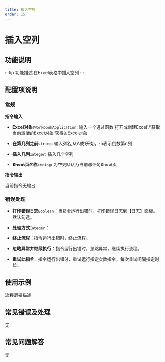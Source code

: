 ```yaml
---
title: 插入空列
order: 15
---
```


# 插入空列

## 功能说明

:::tip 功能描述
在Excel表格中插入空列
:::

## 配置项说明

### 常规

**指令输入**

- **Excel对象**`TWorkbookApplication`: 输入一个通过函数'打开或新建Excel'/'获取当前激活的Excel对象'获得的Excel对象

- **在第几列之前**`string`: 输入列名,从A或1开始，-n表示倒数第n列

- **插入几列**`Integer`: 插入几个空列

- **Sheet页名称**`string`: 为空则默认为当前激活的Sheet页


**指令输出**

当前指令无输出

### 错误处理

- **打印错误日志**`Boolean`：当指令运行出错时，打印错误日志到【日志】面板。默认勾选。

- **处理方式**`Integer`：

 - **终止流程**：指令运行出错时，终止流程。

 - **忽略异常并继续执行**：指令运行出错时，忽略异常，继续执行流程。

 - **重试此指令**：指令运行出错时，重试运行指定次数指令，每次重试间隔指定时长。

## 使用示例

流程逻辑描述：

## 常见错误及处理

无

## 常见问题解答

无

